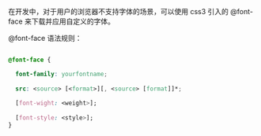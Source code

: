
在开发中，对于用户的浏览器不支持字体的场景，可以使用 css3 引入的 @font-face 来下载并应用自定义的字体。

@font-face 语法规则：

```css

@font-face {

  font-family: yourfontname;
  
  src: <source> [<format>][, <source> [format]]*;
  
  [font-wight: <weight>];
  
  [font-style: <style>];
}

```

